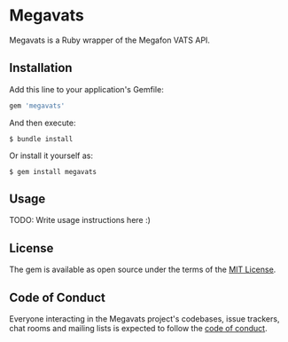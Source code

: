 # Megavats

Megavats is a Ruby wrapper of the Megafon VATS API.

## Installation

Add this line to your application's Gemfile:

```ruby
gem 'megavats'
```

And then execute:

    $ bundle install

Or install it yourself as:

    $ gem install megavats

## Usage

TODO: Write usage instructions here :)

## License

The gem is available as open source under the terms of the [MIT License](https://opensource.org/licenses/MIT).

## Code of Conduct

Everyone interacting in the Megavats project's codebases, issue trackers, chat rooms and mailing lists is expected to follow the [code of conduct](https://github.com/[USERNAME]/megavats/blob/master/CODE_OF_CONDUCT.md).
